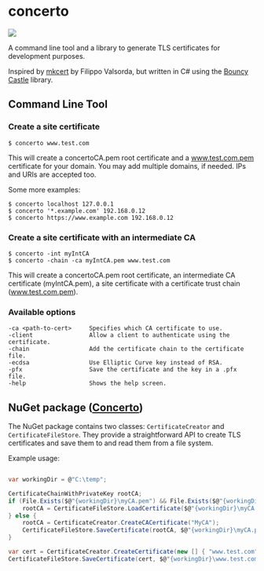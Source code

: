 
# concerto

![](https://github.com/lowleveldesign/concerto/workflows/build/badge.svg)

A command line tool and a library to generate TLS certificates for development purposes. 

Inspired by [mkcert](https://github.com/FiloSottile/mkcert) by Filippo Valsorda, 
but written in C# using the [Bouncy Castle](https://www.bouncycastle.org/csharp/) 
library.

## Command Line Tool

### Create a site certificate

```
$ concerto www.test.com
```

This will create a concertoCA.pem root certificate and a www.test.com.pem 
certificate for your domain. You may add multiple domains, if needed. 
IPs and URIs are accepted too.

Some more examples:

```
$ concerto localhost 127.0.0.1
$ concerto '*.example.com' 192.168.0.12
$ concerto https://www.example.com 192.168.0.12
```

### Create a site certificate with an intermediate CA

```
$ concerto -int myIntCA
$ concerto -chain -ca myIntCA.pem www.test.com
```

This will create a concertoCA.pem root certificate, an intermediate 
CA certificate (myIntCA.pem), a site certificate with a certificate
trust chain (www.test.com.pem).

### Available options

```
-ca <path-to-cert>     Specifies which CA certificate to use.
-client                Allow a client to authenticate using the certificate.
-chain                 Add the certificate chain to the certificate file.
-ecdsa                 Use Elliptic Curve key instead of RSA.
-pfx                   Save the certificate and the key in a .pfx file.
-help                  Shows the help screen.
```

## NuGet package ([Concerto](https://www.nuget.org/packages/Concerto))

The NuGet package contains two classes: `CertificateCreator` and `CertificateFileStore`. They provide a straightforward API to create TLS certificates and save them to and read them from a file system.

Example usage:

```csharp

var workingDir = @"C:\temp";

CertificateChainWithPrivateKey rootCA;
if (File.Exists($@"{workingDir}\myCA.pem") && File.Exists($@"{workingDir}\myCA.key")) {
    rootCA = CertificateFileStore.LoadCertificate($@"{workingDir}\myCA.pem");
} else {
    rootCA = CertificateCreator.CreateCACertificate("MyCA");
    CertificateFileStore.SaveCertificate(rootCA, $@"{workingDir}\myCA.pem");
}

var cert = CertificateCreator.CreateCertificate(new [] { "www.test.com", "localhost" }, rootCA);
CertificateFileStore.SaveCertificate(cert, $@"{workingDir}\www.test.com.pem");
```
